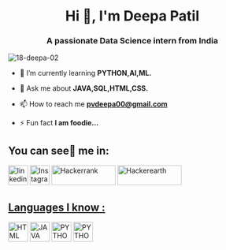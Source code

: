 <h1 align="center">Hi 👋, I'm Deepa Patil</h1>
<h3 align="center">A passionate Data Science intern from India</h3>

<p align="left"> <img src="https://komarev.com/ghpvc/?username=18-deepa-02&label=Profile%20views&color=0e75b6&style=flat" alt="18-deepa-02" /> </p>

- 🌱 I’m currently learning **PYTHON,AI,ML.**

- 💬 Ask me about **JAVA,SQL,HTML,CSS.**

- 📫 How to reach me **pvdeepa00@gmail.com**

- ⚡ Fun fact **I am foodie...**



<h2 align="left">You can see👀 me in:</h2>
<p align="left">
<a href="https://linkedin.com/in/deepa-patil-123151236" target="blank"><img src="https://user-images.githubusercontent.com/121683172/230781072-cf7ca562-c58d-4103-88cb-1d903129fc6d.png" alt="linkedin" width="40" height="40"></a>
<a href="https://instagram.com/_deeps_vp_" target="blank"><img src="https://user-images.githubusercontent.com/121683172/230781568-e1d8af23-99e2-427c-873d-f03245a9d0e3.png" alt="Instagram" width="40" height="40"></a>
<a href="https://www.hackerrank.com/pvdeepa00" target="blank"><img src="https://user-images.githubusercontent.com/121683172/230781896-d9f30924-c3ea-4a49-8a73-dadc885347a8.png" alt="Hackerrank" width="130" height="40"></a>
<a href="https://www.hackerearth.com/@pvdeepa00" target="blank"><img src="https://user-images.githubusercontent.com/121683172/230782082-ed186c43-ad0b-4b82-850d-6899125281f2.png" alt="Hackerearth"  width="130" height="40"</a><br>
<h2 align="left">Languages I know :</h2>
<a href="https:www.html.com" target="blank"><img src="https://user-images.githubusercontent.com/121683172/230787378-41404069-7fc6-4ffb-b1c3-bdfb4d076e0c.png" alt="HTML" width="40" height="40"></a>
<a href="https:www.JAVA.com" target="blank"><img src="https://user-images.githubusercontent.com/121683172/230787534-3a0148a9-e4cc-4503-8c94-782eb0f0def0.png" alt="JAVA" width="40" height="40"></a>
<a href="https:www.JAVA.com" target="blank"><img src="https://user-images.githubusercontent.com/121683172/230787728-b99dc987-9fe8-4845-aa1e-42ff2b63d7e2.png" alt="PYTHON" width="40" height="40"></a>
<a href="https:SQL" target="blank"><img src="https://user-images.githubusercontent.com/121683172/230788000-874b6a73-923b-4c2a-9771-69341290ab05.png" alt="PYTHON" width="40" height="40"></a>
